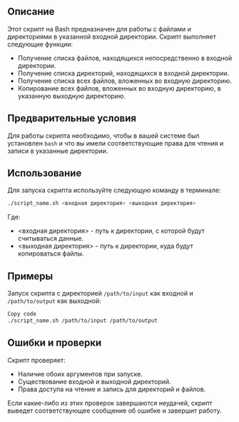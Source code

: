 
## Описание

Этот скрипт на Bash предназначен для работы с файлами и директориями в указанной входной директории. Скрипт выполняет следующие функции:
- Получение списка файлов, находящихся непосредственно в входной директории.
- Получение списка директорий, находящихся в входной директории.
- Получение списка всех файлов, вложенных во входную директорию.
- Копирование всех файлов, вложенных во входную директорию, в указанную выходную директорию.

## Предварительные условия

Для работы скрипта необходимо, чтобы в вашей системе был установлен `bash` и что вы имели соответствующие права для чтения и записи в указанные директории.

## Использование

Для запуска скрипта используйте следующую команду в терминале:

```bash
./script_name.sh <входная директория> <выходная директория>
```

Где:

* <входная директория> - путь к директории, с которой будут считываться данные.
* <выходная директория> - путь к директории, куда будут копироваться файлы.

## Примеры
Запуск скрипта с директорией `/path/to/input` как входной и `/path/to/output` как выходной:

```bash
Copy code
./script_name.sh /path/to/input /path/to/output 
```

## Ошибки и проверки

Скрипт проверяет:

* Наличие обоих аргументов при запуске.
* Существование входной и выходной директорий.
* Права доступа на чтение и запись для директорий и файлов.
 
Если какие-либо из этих проверок завершаются неудачей, скрипт выведет соответствующее сообщение об ошибке и завершит работу.
